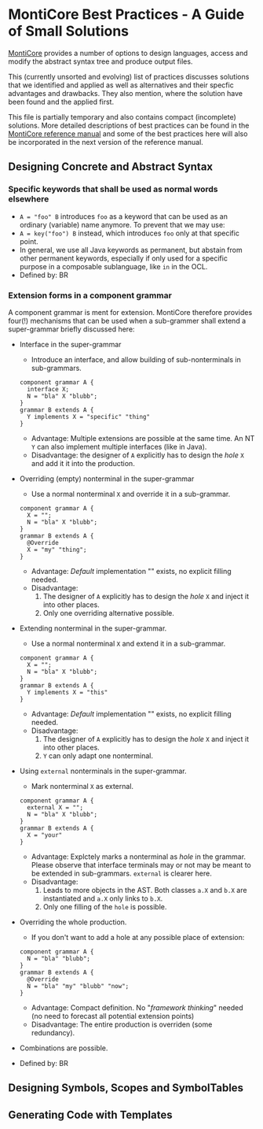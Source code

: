 <!-- (c) https://github.com/MontiCore/monticore -->

# MontiCore Best Practices - A Guide of Small Solutions

[MontiCore](http://www.monticore.de) provides a number of options to design 
languages, access and modify the abstract syntax tree and produce output files.

This (currently unsorted and evolving) list of practices discusses solutions 
that we identified and applied as well as alternatives and their specfic 
advantages and drawbacks. They also mention, where the solution have been
found and the applied first.

This file is partially temporary and also contains compact (incomplete) solutions.
More detailed descriptions of best practices can be found in the 
[MontiCore reference manual](http://monticore.de/MontiCore_Reference-Manual.2017.pdf)
and some of the best practices here will also be incorporated in the next version
of the reference manual.

## Designing Concrete and Abstract Syntax 


### **Specific keywords** that shall be used as normal words elsewhere
* `A = "foo" B` introduces `foo` as a keyword that can be used as an ordinary 
  (variable) name anymore. To prevent that we may use:
* `A = key("foo") B` instead, which introduces `foo` only at that specific point.
* In general, we use all Java keywords as permanent, but abstain from other
  permanent keywords, especially if only used for a specific purpose in a composable
  sublanguage, like `in` in the OCL.
* Defined by: BR


### **Extension** forms in a  component grammar
A component grammar is ment for extension. MontiCore therefore provides four(!) 
  mechanisms that can be used when a sub-grammer shall extend a super-grammar
  briefly discussed here: 
* Interface in the super-grammar
  * Introduce an interface, and allow building of sub-nonterminals in sub-grammars.
  ```
  component grammar A {  
    interface X;
    N = "bla" X "blubb";
  }
  grammar B extends A {
    Y implements X = "specific" "thing"
  }
  ```
  * Advantage: Multiple extensions are possible at the same time.
            An NT `Y` can also implement multiple interfaces (like in Java). 
  * Disadvantage: the designer of `A` explicitly has to design the *hole* `X` 
    and add it it into the production.
* Overriding (empty) nonterminal in the super-grammar
  * Use a normal nonterminal `X` and override it in a sub-grammar.
  ```
  component grammar A {  
    X = "";
    N = "bla" X "blubb";
  }
  grammar B extends A {
    @Override
    X = "my" "thing";
  }
  ```
  * Advantage: *Default* implementation "" exists, no explicit filling needed.
  * Disadvantage: 
    1. The designer of `A` explicitly has to design the *hole* `X` 
      and inject it into other places. 
    1. Only one overriding alternative possible.
* Extending nonterminal in the super-grammar.
  * Use a normal nonterminal `X` and extend it in a sub-grammar.
  ```
  component grammar A {  
    X = "";
    N = "bla" X "blubb";
  }
  grammar B extends A {
    Y implements X = "this" 
  }
  ```
  * Advantage: *Default* implementation "" exists, no explicit filling needed.
  * Disadvantage: 
    1. The designer of `A` explicitly has to design the *hole* `X` 
       and inject it into other places. 
    1. `Y` can only adapt one nonterminal.
* Using `external` nonterminals in the super-grammar.
  * Mark nonterminal `X` as external.
  ```
  component grammar A {  
    external X = "";
    N = "bla" X "blubb";
  }
  grammar B extends A {
    X = "your"
  }
  ```
  * Advantage: Explctely marks a nonterminal as *hole* in the grammar.
        Please observe that interface terminals may or not may be meant to be
        extended in sub-grammars. `external` is clearer here.
  * Disadvantage: 
    1. Leads to more objects in the AST. Both classes `a.X` and `b.X` are 
       instantiated and `a.X` only links to `b.X`.
    2. Only one filling of the `hole` is possible.

* Overriding the whole production.
  * If you don't want to add a hole at any possible place of extension:
  ```
  component grammar A {  
    N = "bla" "blubb";
  }
  grammar B extends A {
    @Override
    N = "bla" "my" "blubb" "now";
  }
  ```
  * Advantage: Compact definition. No "*framework thinking*" needed (no need
    to forecast all potential extension points)
  * Disadvantage: 
    The entire production is overriden (some redundancy). 
* Combinations are possible.
* Defined by: BR



## Designing Symbols, Scopes and SymbolTables 


## Generating Code with Templates 
